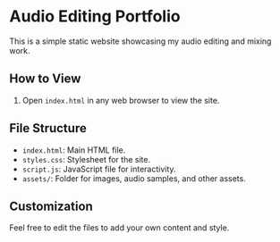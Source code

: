 # Audio Editing Portfolio

This is a simple static website showcasing my audio editing and mixing work.

## How to View

1. Open `index.html` in any web browser to view the site.

## File Structure

- `index.html`: Main HTML file.
- `styles.css`: Stylesheet for the site.
- `script.js`: JavaScript file for interactivity.
- `assets/`: Folder for images, audio samples, and other assets.

## Customization

Feel free to edit the files to add your own content and style.
